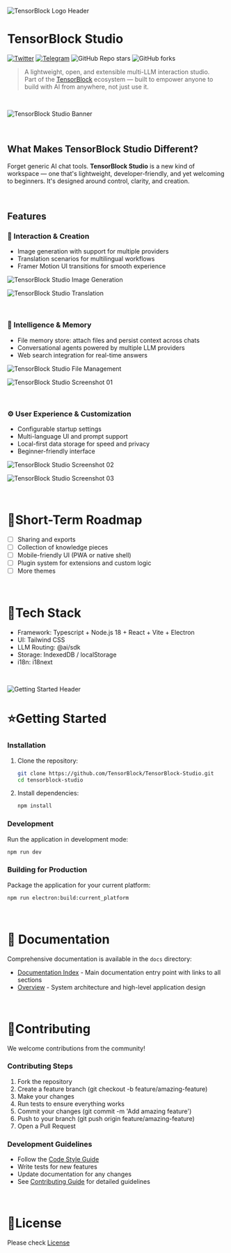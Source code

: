 ![TensorBlock Logo Header](https://github.com/user-attachments/assets/05d37936-3cd3-4b26-af27-07f0d1d06f22)

# TensorBlock Studio

[![Twitter](https://img.shields.io/twitter/follow/tensorblock_aoi?style=social)](https://twitter.com/tensorblock_aoi)
[![Telegram](https://img.shields.io/badge/Telegram-Group-blue?logo=telegram)](https://t.me/TensorBlock)
![GitHub Repo stars](https://img.shields.io/github/stars/TensorBlock/TensorBlock-Studio)
![GitHub forks](https://img.shields.io/github/forks/TensorBlock/TensorBlock-Studio)

> A lightweight, open, and extensible multi-LLM interaction studio.  
> Part of the [TensorBlock](https://tensorblock.co) ecosystem — built to empower anyone to build with AI from anywhere, not just use it.

<br>

![TensorBlock Studio Banner](https://github.com/user-attachments/assets/07742418-21e4-41b2-bb61-21ffc158b202)

<br>

## What Makes TensorBlock Studio Different?

Forget generic AI chat tools. **TensorBlock Studio** is a new kind of workspace — one that's lightweight, developer-friendly, and yet welcoming to beginners. It's designed around control, clarity, and creation.

<br>

## Features

### 🎨 Interaction & Creation
- Image generation with support for multiple providers  
- Translation scenarios for multilingual workflows  
- Framer Motion UI transitions for smooth experience

![TensorBlock Studio Image Generation](https://github.com/user-attachments/assets/dfe3050c-7a18-4625-938d-989d29af3f9f)

![TensorBlock Studio Translation](https://github.com/user-attachments/assets/87a9952f-6755-4921-94ed-014f84fc579e)



<br>

### 🧠 Intelligence & Memory
- File memory store: attach files and persist context across chats  
- Conversational agents powered by multiple LLM providers  
- Web search integration for real-time answers

![TensorBlock Studio File Management](https://github.com/user-attachments/assets/750f5170-5b60-49a0-8371-9f38c46beecc)

![TensorBlock Studio Screenshot 01](https://github.com/user-attachments/assets/e947cbb9-6d7d-4714-a8db-5a5e42d7d031)

<br>

### ⚙️ User Experience & Customization
- Configurable startup settings  
- Multi-language UI and prompt support  
- Local-first data storage for speed and privacy  
- Beginner-friendly interface  

![TensorBlock Studio Screenshot 02](https://github.com/user-attachments/assets/94d1841f-2242-4045-ae13-d1be3351d54b)

![TensorBlock Studio Screenshot 03](https://github.com/user-attachments/assets/fe98d5f9-595f-47bc-83e7-20779eba1bfa)


<br>

# 🎯Short-Term Roadmap

- [ ] Sharing and exports
- [ ] Collection of knowledge pieces
- [ ] Mobile-friendly UI (PWA or native shell)
- [ ] Plugin system for extensions and custom logic
- [ ] More themes

<br>

# 🔩Tech Stack

- Framework: Typescript + Node.js 18 + React + Vite + Electron
- UI: Tailwind CSS
- LLM Routing: @ai/sdk
- Storage: IndexedDB / localStorage
- i18n: i18next

<br>

![Getting Started Header](https://github.com/user-attachments/assets/4976e502-9e89-45c4-bb9c-fa9453a76bb0)

# ⭐Getting Started

### Installation

1. Clone the repository:
   ```bash
   git clone https://github.com/TensorBlock/TensorBlock-Studio.git
   cd tensorblock-studio
   ```

2. Install dependencies:
   ```bash
   npm install
   ```

### Development

Run the application in development mode:

```bash
npm run dev
```

### Building for Production

Package the application for your current platform:

```bash
npm run electron:build:current_platform
```

<br>

# 📄 Documentation

Comprehensive documentation is available in the `docs` directory:

- [Documentation Index](docs/docs_index.md) - Main documentation entry point with links to all sections
- [Overview](docs/overview.md) - System architecture and high-level application design

<br>

# 🤝Contributing

We welcome contributions from the community!

### Contributing Steps
1. Fork the repository
2. Create a feature branch (git checkout -b feature/amazing-feature)
3. Make your changes
4. Run tests to ensure everything works
5. Commit your changes (git commit -m 'Add amazing feature')
6. Push to your branch (git push origin feature/amazing-feature)
7. Open a Pull Request

### Development Guidelines
- Follow the [Code Style Guide](docs/CODE_STYLE_GUIDE.md)
- Write tests for new features
- Update documentation for any changes
- See [Contributing Guide](docs/CONTRIBUTING.md) for detailed guidelines

<br>

# 📄License

Please check [License](LICENSE)
